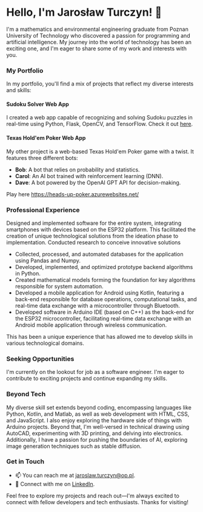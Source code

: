# Hello, I'm Jarosław Turczyn! 👋

I'm a mathematics and environmental engineering graduate from Poznan University of Technology who discovered a passion for programming and artificial intelligence. My journey into the world of technology has been an exciting one, and I'm eager to share some of my work and interests with you.

### My Portfolio

In my portfolio, you'll find a mix of projects that reflect my diverse interests and skills:

#### Sudoku Solver Web App

I created a web app capable of recognizing and solving Sudoku puzzles in real-time using Python, Flask, OpenCV, and TensorFlow. Check it out [here](https://github.com/jarczano/Sudoku-Solver-Web-App).

#### Texas Hold'em Poker Web App

My other project is a web-based Texas Hold'em Poker game with a twist. It features three different bots:

- **Bob**: A bot that relies on probability and statistics.
- **Carol**: An AI bot trained with reinforcement learning (DNN).
- **Dave**: A bot powered by the OpenAI GPT API for decision-making.

Play here https://heads-up-poker.azurewebsites.net/

### Professional Experience

Designed and implemented software for the entire system, integrating smartphones with devices based on the ESP32 platform. This facilitated the creation of unique technological solutions from the ideation phase to implementation. Conducted research to conceive innovative solutions

- Collected, processed, and automated databases for the application using Pandas and Numpy. 
- Developed, implemented, and optimized prototype backend algorithms in Python. 
- Created mathematical models forming the foundation for key algorithms responsible for system automation.
- Developed a mobile application for Android using Kotlin, featuring a back-end responsible for database operations, computational tasks, and real-time data exchange with a microcontroller through Bluetooth.
- Developed software in Arduino IDE (based on C++) as the back-end for the ESP32 microcontroller, facilitating real-time data exchange with an Android mobile application through wireless communication. 

This has been a unique experience that has allowed me to develop skills in various technological domains.

### Seeking Opportunities

I'm currently on the lookout for job as a software engineer. I'm eager to contribute to exciting projects and continue expanding my skills.

### Beyond Tech

My diverse skill set extends beyond coding, encompassing languages like Python, Kotlin, and Matlab, as well as web development with HTML, CSS, and JavaScript. I also enjoy exploring the hardware side of things with Arduino projects. Beyond that, I'm well-versed in technical drawing using AutoCAD, experimenting with 3D printing, and delving into electronics. Additionally, I have a passion for pushing the boundaries of AI, exploring image generation techniques such as stable diffusion.

### Get in Touch

- 📫 You can reach me at [jaroslaw.turczyn@op.pl](mailto:jaroslaw.turczyn@op.pl).
- 📱 Connect with me on [LinkedIn](https://www.linkedin.com/in/jaros%C5%82aw-turczyn-b0b0a4168/).

Feel free to explore my projects and reach out—I'm always excited to connect with fellow developers and tech enthusiasts. Thanks for visiting!
